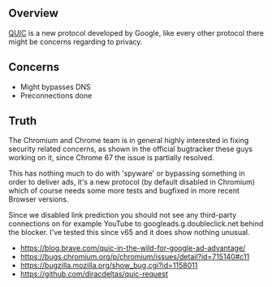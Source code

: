 ## Overview

[QUIC](https://en.wikipedia.org/wiki/QUIC) is a new protocol developed by Google, like every other protocol there might be concerns regarding to privacy.

## Concerns

* Might bypasses DNS
* Preconnections done

## Truth

The Chromium and Chrome team is in general highly interested in fixing security related concerns, as shown in the official bugtracker these guys working on it, since Chrome 67 the issue is partially resolved.

This has nothing much to do with 'spyware' or bypassing something in order to deliver ads, it's a new protocol (by default disabled in Chromium) which of course needs some more tests and bugfixed in more recent Browser versions.

Since we disabled link prediction you should not see any third-party connections on for example YouTube to googleads.g.doubleclick.net behind the blocker. I've tested this since v65 and it does show nothing unusual.

* https://blog.brave.com/quic-in-the-wild-for-google-ad-advantage/
* https://bugs.chromium.org/p/chromium/issues/detail?id=715140#c11
* https://bugzilla.mozilla.org/show_bug.cgi?id=1158011
* https://github.com/diracdeltas/quic-request